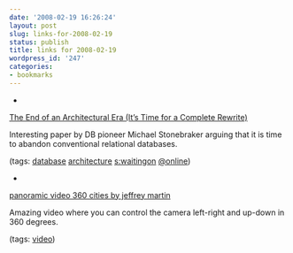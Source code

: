 ```yaml
---
date: '2008-02-19 16:26:24'
layout: post
slug: links-for-2008-02-19
status: publish
title: links for 2008-02-19
wordpress_id: '247'
categories:
- bookmarks
---
```



	
  * 
		

[The End of an Architectural Era (It’s Time for a Complete Rewrite)](http://www.vldb.org/conf/2007/papers/industrial/p1150-stonebraker.pdf)


		

Interesting paper by DB pioneer Michael Stonebraker arguing that it is time to abandon conventional relational databases.


		

(tags: [database](http://del.icio.us/eob/database) [architecture](http://del.icio.us/eob/architecture) [s:waitingon](http://del.icio.us/eob/s:waitingon) [@online](http://del.icio.us/eob/@online))


	

	
  * 
		

[panoramic video 360 cities by jeffrey martin](http://vrlog.net/temp/z/panomovie3/panomovie2flv.html)


		

Amazing video where you can control the camera left-right and up-down in 360 degrees.


		

(tags: [video](http://del.icio.us/eob/video))


	



